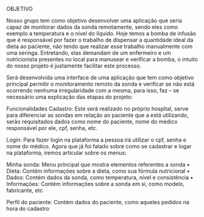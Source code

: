 OBJETIVO

Nosso grupo tem como objetivo desenvolver uma aplicação que seria capaz de monitorar
dados da sonda remotamente, sendo eles como exemplo a temperatura e o nível do líquido.
Hoje temos a bomba de infusão que é responsável por fazer o trabalho de dispensar a
quantidade ideal da dieta ao paciente, não tendo que realizar esse trabalho manualmente
com uma seringa. Entretando, elas demandam de um enfermeiro e um nutricionista
presentes no local para manusear e verificar a bomba, o intuito do nosso projeto é
justamente facilitar este processo.

Será desenvolvida uma interface de uma aplicação que tem como objetivo principal permitir
o monitoramento remoto da sonda e verificar se não está ocorrendo nenhuma irregularidade
com a mesma, para isso, faz – se necessário uma explicação das etapas do projeto:

Funcionalidades
Cadastro: Este será realizado no próprio hospital, serve para diferenciar as sondas em
relação ao paciente que a está utilizando, serão requisitados dados como nome do
paciente, nome do médico responsável por ele, cpf, senha, etc.

Login: Para fazer login na plataforma a pessoa irá utilizar o cpf, senha e nome do médico.
Agora que já foi falado sobre como se cadastrar e logar na plataforma, iremos articular
sobre os menus:

Minha sonda: Menu principal que mostra elementos referentes a sonda
• Dieta: Contém informações sobre a dieta, como sua fórmula nutricional
• Dados: Contém dados da sonda, como temperatura, nível e consistência
• Informações: Contém informações sobre a sonda em si, como modelo, fabricante,
etc

Perfil do paciente: Contém dados do paciente, como aqueles pedidos na hora do cadastro
